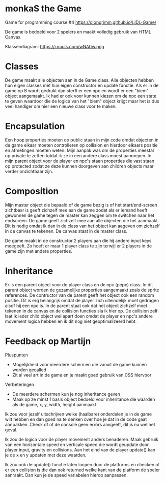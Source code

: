 # monkaS the Game
Game for programming course #4 https://diongrimm.github.io/LIDL-Game/

De game is bedoeld voor 2 spelers en maakt volledig gebruik van HTML Canvas.

Klassendiagram: https://i.nuuls.com/wNA0w.png

# Classes
De game maakt alle objecten aan in de Game class. Alle objecten hebben hun eigen classes met hun eigen constructor en update functie. Als er in de game op B wordt gedrukt dan sterft er een npc en wordt er een "biem" object aangemaakt. Ik had er ook voor kunnen kiezen om de npc een state te geven waardoor die de logica van het "biem" object krijgt maar het is dus veel handiger om hier een nieuwe class voor te maken.

# Encapsulation
Een hoop properties moeten op public staan in mijn code omdat objecten in de game elkaar moeten controlleren op collision en hierdoor elkaars positie en afmetingen moeten weten. Mijn aanpak was om de properties meestal op private te zetten totdat ik ze in een andere class moest aanroepen. In mijn parent object voor de player en npc's staan properties die vast staan op protected zodat ze deze kunnen doorgeven aan children objects maar verder onzichtbaar zijn.

# Composition
Mijn master object die bepaald of de game bezig is of het start/end-screen zichtbaar is geeft zichzelf mee aan de game zodat als er iemand heeft gewonnen de game tegen de master kan zeggen om te switchen naar het endscreen. De game geeft zichzelf mee aan alle objecten die het aanmaakt. Dit is nodig omdat ik dan in de class van het object kan aageven om zichzelf in de canvas te tekenen. De canvas staat in de master class.

De game maakt in de constructor 2 players aan die hij andere input keys meegeeft. Zo hoeft er maar 1 player class te zijn terwijl er 2 players in de game zijn met andere properties.

# Inheritance
Er is een parent object voor de player class en de npc (pepe) class. In dit parent object worden de gezamelijke properties aangemaakt zoals de sprite references. De contructor van de parent geeft het object ook een random positie. Dit is erg  belangrijk omdat de player zich uiteindelijk moet gedragen alsof hij een npc is. In de parent staat ook dat het object zichzelf moet tekenen in de canvas en de collision functies sla ik hier op. De collision zelf laat ik ieder child object wel apart doen omdat de player en npc's andere movement logica hebben en ik dit nog niet geoptimalizeerd hebt.

# Feedback op Martijn
Pluspunten
- Mogelijkheid voor meerdere schermen die vanuit de game kunnen worden gecalled
- Zit al veel art in de game en je maakt goed gebruik van CSS hiervoor

Verbeteringen
- De meerdere schermen kun je nog inheritance geven
- Maak op ze minst 1 basis object bedoeld voor inheritance die waarden als de game, x, y, width, height aanmaakt

Ik zou voor jezelf uitschrijven welke (haalbare) onderdelen je in de game wilt hebben en dan goed na te denken over hoe je dat in de code gaat aanpakken. Check of of de console geen errors aangeeft, dit is nu wel het geval.

Ik zou de logica voor de player movement anders benaderen. Maak gebruik van een horizontale speed en verticale speed die wordt geupdate door player input, gravity en collisions. Aan het eind van de player update() kan je de x en y updaten met deze waarden.

Ik zou ook de update() functie laten loopen door de platforms en checken of er een collision is die dan ook returned welke kant van de platform de speler aanraakt. Dan kun je de speed variabelen hierop aanpassen.
